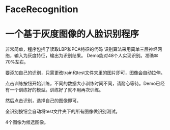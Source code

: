 # FaceRecognition
# 一个基于灰度图像的人脸识别程序

非常简单，程序包括了读取LBP和PCA特征的代码
识别算法采用简单三层神经网络，输入为灰度特征，输出为识别结果。
Demo能对48个人实现识别。准确率70%左右。

要添加自己的识别，只需更改train和test文件夹里的图片即可，图像会自动拉伸。

点击训练按钮开始训练，不同的数据大小训练时间不同，请耐心等待。Demo已经有一个训练好的模型。训练好了就不用再次训练。

然后点击识别，选择自己的图像即可。

全识别按钮会自动将test文件夹下的所有图像做识别测试。

4个图像为候选图像。

